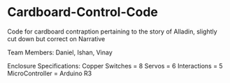 # Cardboard-Control-Code
Code for cardboard contraption pertaining to the story of Alladin, slightly cut down but correct on Narrative

Team Members: Daniel, Ishan, Vinay

Enclosure Specifications:
Copper Switches = 8
Servos = 6
Interactions = 5
MicroController = Arduino R3


